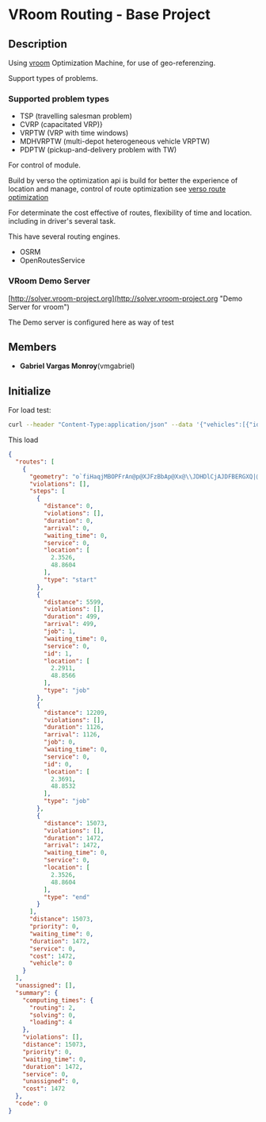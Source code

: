 # VRoom Routing - Base Project

## Description
Using [vroom](https://github.com/VROOM-Project/vroom "vroom") Optimization Machine, for use of geo-referenzing.

Support types of problems.

### Supported problem types
- TSP (travelling salesman problem)
- CVRP (capacitated VRP)}
- VRPTW (VRP with time windows)
- MDHVRPTW (multi-depot heterogeneous vehicle VRPTW)
- PDPTW (pickup-and-delivery problem with TW)

For control of module.

Build by verso the optimization api is build for better the experience of location and manage, control of route optimization
see [verso route optimization](https://blog.verso-optim.com/category/route-optimization/api/ "Verso optimization")

For determinate the cost effective of routes, flexibility of time and location. including in driver's several task.

This have several routing engines.

- OSRM
- OpenRoutesService

### VRoom Demo Server
[http://solver.vroom-project.org](http://solver.vroom-project.org "Demo Server for vroom")

The Demo server is configured here as way of test


## Members
- **Gabriel Vargas Monroy**(vmgabriel)


## Initialize
For load test:

```bash
curl --header "Content-Type:application/json" --data '{"vehicles":[{"id":0,"start":[2.3526,48.8604],"end":[2.3526,48.8604]}],"jobs":[{"id":0,"location":[2.3691,48.8532]},{"id":1,"location":[2.2911,48.8566]}],"options":{"g":true}}' http://solver.vroom-project.org
```

This load

```json
{
  "routes": [
    {
      "geometry": "o`fiHaqjMBOPFrAn@p@XJFzBbAp@Xx@\\JDHDlCjAJDFBERGXQ|@CHk@lCSbAAFIZe@rBk@dCAHI\\ENCL[rACRENw@jDADI^i@~BAFCN_@bBOj@AFERi@~BAFI\\G`@Qr@ADETGRq@|CAFIZI^Kd@m@hCADELIVAFOf@Mj@CHm@tCa@fBAFIXaCnKGZOn@I\\WhAm@hCAFABGVETIZEReAvEAFGRuAjGCHAFI\\ETOp@ADKb@EPKf@GR}@`EAFGVs@`DqBbJCHMh@Ot@_AdEu@dDCHERw@jDKjAAD?DA^?P?@?J{@dEAJNjAdAdCHRx@l@HF`Al@dBfAHBF?jACd@ARNFDFBXRJF@@B@B@jFnDFD@@DBJFMt@CFYxAAVCn@ANAT?V?nCB|H?Z@x@?J?n@@n@DtB?P@l@?t@?v@?b@?V@rC@TBPFl@Jz@Hx@Fb@@J?b@Bf@?H?|@@h@@rADfGDrF@xD@f@@X?f@FtK?J?bA?F?dA?F?^AJ?HA\\@dADv@?J?HDhBFrAFz@Dl@V~BD\\L~@X|A`@nB~@|C`AfChAhBNXjBjDnCpEhBvCtCxEx@|@`AjAHUV]`@w@Tc@Ub@a@v@W\\ITUaAq@oAcE{GOW]k@OUcGoJUa@QY_AaB_@y@g@kA{@}Cc@qBYgBIi@QsAKiAEg@G_AGiAEiB?C?GCy@CmAG[ACAIKi@?G?eA?G?cA?KGuK?g@AYAg@AyDEsFEgGAsAAi@?}@?ICg@?c@AKGc@Iy@K{@Gm@CQAUAsC?W?c@?w@?u@Am@?QEuBAo@?o@?KAy@?[C}H?oC?W@U@OZ_AZwA@ILm@Ps@HWHSHITW\\]JMHItAuALM\\[LMb@_@vCiC`@_@RQp@o@FGjBgBFIPORQ`A}@POjAgARQFGx@w@tBoBZ[pB{Cr@gAHSHYHU~@kCDKHY|@mClAqGHa@BM~@qEDYXwBT{ADWVkBXiBPcA@MHi@RiAFi@Lw@N_AD[`@iCFa@BMN}@b@qCLw@BOBUTwAFg@DSb@mC@MDYHi@L{@\\yB@E@GPgAt@cFXeBBOj@qDBOBSBMPgAPkAXsBT{ATwAD]DYJu@Jo@Jq@j@oDF]BSLs@Hg@DUJs@Lw@BMLu@PqA@EF]\\yBBMBQDWBoADgC?e@@UBsB@q@@a@?a@FyD@k@@O@]B_A@s@AgA@uA@a@?a@BcBA_@Ic@qBsJGWCOCIOs@Q{@I_@Ic@GUG[{@kEACAGGWa@uBCOKe@S}@EQEWQw@[sACKG[CIeBwIAAAKEQQy@Qy@COG]Ou@Kg@CMCMQw@AEY{AKk@EMQ}@OMYKCASGMIWMOMIUAUqAPc@HO@OBUDC?[Fk@HYDuARaALMBI@WFOBYDyATw@JIBM@YDQB]Fi@HMBK@g@J_CZKBi@HsAR[FSBa@FUBKBK@]FK@]F_ALODa@DYFqARc@FE@I@mAROBSBe@HOB_BV_@FWJm@Zi@VMFGBkCrAg@XWLWLA@u@^[PGBcB~@UL}@`@UHMCCAYj@]n@_AhBEJCDa@x@GJEHPh@?@HVFV`AdDFTThALt@Hf@\\|B@LBLBPPpAdAtHF`@Lz@BPF^DVNdAFb@Fb@Jp@@JLx@Lx@DXP@J@B?DBz@^JDNHnAj@HBJFnAh@HDHDxAp@FBJFx@^PHJBNH|BbAl@VB@\\N^P`@PJDJDFBp@Z`Bt@CN",
      "violations": [],
      "steps": [
        {
          "distance": 0,
          "violations": [],
          "duration": 0,
          "arrival": 0,
          "waiting_time": 0,
          "service": 0,
          "location": [
            2.3526,
            48.8604
          ],
          "type": "start"
        },
        {
          "distance": 5599,
          "violations": [],
          "duration": 499,
          "arrival": 499,
          "job": 1,
          "waiting_time": 0,
          "service": 0,
          "id": 1,
          "location": [
            2.2911,
            48.8566
          ],
          "type": "job"
        },
        {
          "distance": 12209,
          "violations": [],
          "duration": 1126,
          "arrival": 1126,
          "job": 0,
          "waiting_time": 0,
          "service": 0,
          "id": 0,
          "location": [
            2.3691,
            48.8532
          ],
          "type": "job"
        },
        {
          "distance": 15073,
          "violations": [],
          "duration": 1472,
          "arrival": 1472,
          "waiting_time": 0,
          "service": 0,
          "location": [
            2.3526,
            48.8604
          ],
          "type": "end"
        }
      ],
      "distance": 15073,
      "priority": 0,
      "waiting_time": 0,
      "duration": 1472,
      "service": 0,
      "cost": 1472,
      "vehicle": 0
    }
  ],
  "unassigned": [],
  "summary": {
    "computing_times": {
      "routing": 2,
      "solving": 0,
      "loading": 4
    },
    "violations": [],
    "distance": 15073,
    "priority": 0,
    "waiting_time": 0,
    "duration": 1472,
    "service": 0,
    "unassigned": 0,
    "cost": 1472
  },
  "code": 0
}
```
